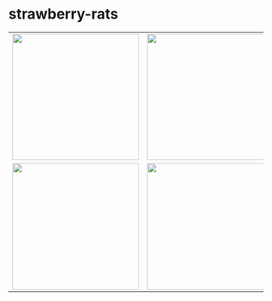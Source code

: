 # strawberry-rats

<table>
<tr>
<td><img src="https://user-images.githubusercontent.com/3738275/128448937-105014b5-6eb9-4904-9bc3-9669b9765f3a.JPG" width=250px /></td>
<td><img src="https://user-images.githubusercontent.com/3738275/128448942-fe77268e-2a4f-40a7-8941-a68e387c35aa.JPG" width=250px /></td>
<td><img src="https://user-images.githubusercontent.com/3738275/128449781-0f793f1c-3a26-4c55-9800-66e7134874e3.jpeg" width=250px /></td>
</tr>
<tr>
<td><img src="https://user-images.githubusercontent.com/3738275/128448950-26c770f2-796e-40c6-b8f0-da32c0fa9a47.JPG" width=250px /></td>
<td><img src="https://user-images.githubusercontent.com/3738275/128448960-1eb40d20-e596-4c89-ad3d-ff319744099a.JPG" width=250px /></td>
<td><img src="https://user-images.githubusercontent.com/3738275/128448968-8ca3b957-4280-469a-9d6d-ec9bd0287254.jpg" width=250px /></td>
</tr>
</table>

